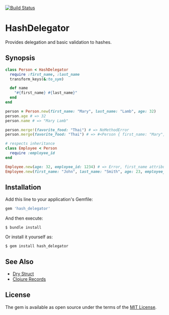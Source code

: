 [![Build Status](https://travis-ci.com/delonnewman/hash_delegator.svg?branch=master)](https://travis-ci.com/delonnewman/hash_delegator)

# HashDelegator

Provides delegation and basic validation to hashes.

## Synopsis

```ruby
class Person < HashDelegator
  require :first_name, :last_name
  transform_keys(&:to_sym)

  def name
    "#{first_name} #{last_name}"
  end
end

person = Person.new(first_name: "Mary", last_name: "Lamb", age: 32)
person.age # => 32
person.name # => "Mary Lamb"

person.merge!(favorite_food: "Thai") # => NoMethodError
person.merge(favorite_food: "Thai") # => #<Person { first_name: "Mary", last_name: "Lamb", age: 32 }>

# respects inheritance
class Employee < Person
  require :employee_id
end

Employee.new(age: 32, employee_id: 1234) # => Error, first_name attribute is required
Employee.new(first_name: "John", last_name: "Smith", age: 23, employee_id: 3456) # => #<Employee ...>
```

## Installation

Add this line to your application's Gemfile:

```ruby
gem 'hash_delegator'
```

And then execute:

    $ bundle install

Or install it yourself as:

    $ gem install hash_delegator

## See Also

- [Dry Struct](https://dry-rb.org/gems/dry-struct)
- [Clojure Records](https://clojure.org/reference/datatypes#_deftype_and_defrecord)

## License

The gem is available as open source under the terms of the [MIT License](https://opensource.org/licenses/MIT).

